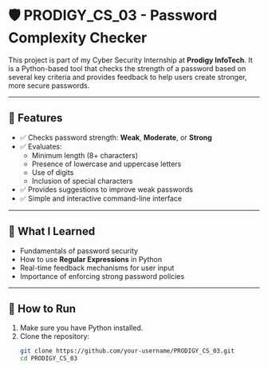 # 🛡️ PRODIGY_CS_03 - Password Complexity Checker

This project is part of my Cyber Security Internship at **Prodigy InfoTech**. It is a Python-based tool that checks the strength of a password based on several key criteria and provides feedback to help users create stronger, more secure passwords.

---

## 📌 Features

- ✅ Checks password strength: **Weak**, **Moderate**, or **Strong**
- ✅ Evaluates:
  - Minimum length (8+ characters)
  - Presence of lowercase and uppercase letters
  - Use of digits
  - Inclusion of special characters
- ✅ Provides suggestions to improve weak passwords
- ✅ Simple and interactive command-line interface

---

## 🧠 What I Learned

- Fundamentals of password security
- How to use **Regular Expressions** in Python
- Real-time feedback mechanisms for user input
- Importance of enforcing strong password policies

---

## 🚀 How to Run

1. Make sure you have Python installed.
2. Clone the repository:
   ```bash
   git clone https://github.com/your-username/PRODIGY_CS_03.git
   cd PRODIGY_CS_03
